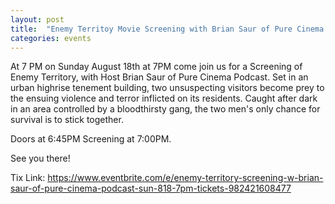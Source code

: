 ```yaml
---
layout: post
title:  "Enemy Territoy Movie Screening with Brian Saur of Pure Cinema Podcase Sunday August 18th 7PM"
categories: events
---
```


At 7 PM on Sunday August 18th at 7PM come join us for a Screening of Enemy Territory, with Host Brian Saur of Pure Cinema Podcast.
Set in an urban highrise tenement building, two unsuspecting visitors become prey to the ensuing violence and terror inflicted on its residents. Caught after dark in an area controlled by a bloodthirsty gang, the two men's only chance for survival is to stick together.

Doors at 6:45PM
Screening at 7:00PM.

See you there!

Tix Link: https://www.eventbrite.com/e/enemy-territory-screening-w-brian-saur-of-pure-cinema-podcast-sun-818-7pm-tickets-982421608477
